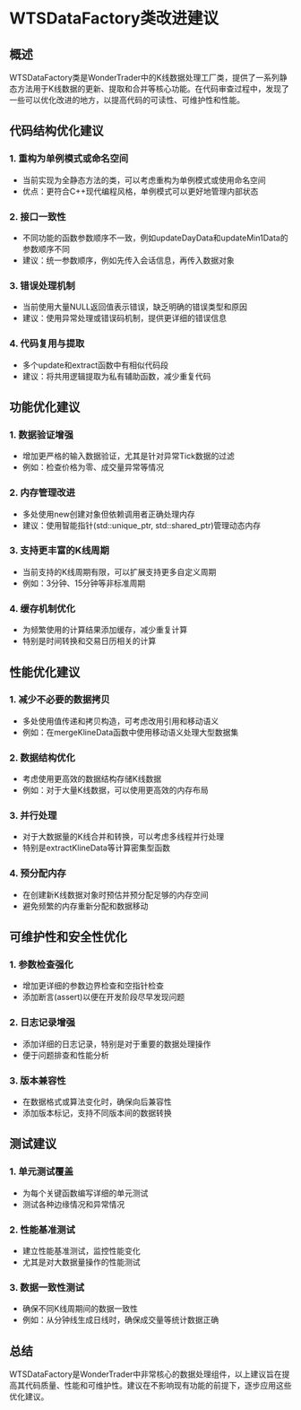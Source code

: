 # WTSDataFactory类改进建议

## 概述
WTSDataFactory类是WonderTrader中的K线数据处理工厂类，提供了一系列静态方法用于K线数据的更新、提取和合并等核心功能。在代码审查过程中，发现了一些可以优化改进的地方，以提高代码的可读性、可维护性和性能。

## 代码结构优化建议

### 1. 重构为单例模式或命名空间
- 当前实现为全静态方法的类，可以考虑重构为单例模式或使用命名空间
- 优点：更符合C++现代编程风格，单例模式可以更好地管理内部状态

### 2. 接口一致性
- 不同功能的函数参数顺序不一致，例如updateDayData和updateMin1Data的参数顺序不同
- 建议：统一参数顺序，例如先传入会话信息，再传入数据对象

### 3. 错误处理机制
- 当前使用大量NULL返回值表示错误，缺乏明确的错误类型和原因
- 建议：使用异常处理或错误码机制，提供更详细的错误信息

### 4. 代码复用与提取
- 多个update和extract函数中有相似代码段
- 建议：将共用逻辑提取为私有辅助函数，减少重复代码

## 功能优化建议

### 1. 数据验证增强
- 增加更严格的输入数据验证，尤其是针对异常Tick数据的过滤
- 例如：检查价格为零、成交量异常等情况

### 2. 内存管理改进
- 多处使用new创建对象但依赖调用者正确处理内存
- 建议：使用智能指针(std::unique_ptr, std::shared_ptr)管理动态内存

### 3. 支持更丰富的K线周期
- 当前支持的K线周期有限，可以扩展支持更多自定义周期
- 例如：3分钟、15分钟等非标准周期

### 4. 缓存机制优化
- 为频繁使用的计算结果添加缓存，减少重复计算
- 特别是时间转换和交易日历相关的计算

## 性能优化建议

### 1. 减少不必要的数据拷贝
- 多处使用值传递和拷贝构造，可考虑改用引用和移动语义
- 例如：在mergeKlineData函数中使用移动语义处理大型数据集

### 2. 数据结构优化
- 考虑使用更高效的数据结构存储K线数据
- 例如：对于大量K线数据，可以使用更高效的内存布局

### 3. 并行处理
- 对于大数据量的K线合并和转换，可以考虑多线程并行处理
- 特别是extractKlineData等计算密集型函数

### 4. 预分配内存
- 在创建新K线数据对象时预估并预分配足够的内存空间
- 避免频繁的内存重新分配和数据移动

## 可维护性和安全性优化

### 1. 参数检查强化
- 增加更详细的参数边界检查和空指针检查
- 添加断言(assert)以便在开发阶段尽早发现问题

### 2. 日志记录增强
- 添加详细的日志记录，特别是对于重要的数据处理操作
- 便于问题排查和性能分析

### 3. 版本兼容性
- 在数据格式或算法变化时，确保向后兼容性
- 添加版本标记，支持不同版本间的数据转换

## 测试建议

### 1. 单元测试覆盖
- 为每个关键函数编写详细的单元测试
- 测试各种边缘情况和异常情况

### 2. 性能基准测试
- 建立性能基准测试，监控性能变化
- 尤其是对大数据量操作的性能测试

### 3. 数据一致性测试
- 确保不同K线周期间的数据一致性
- 例如：从分钟线生成日线时，确保成交量等统计数据正确

## 总结
WTSDataFactory是WonderTrader中非常核心的数据处理组件，以上建议旨在提高其代码质量、性能和可维护性。建议在不影响现有功能的前提下，逐步应用这些优化建议。

